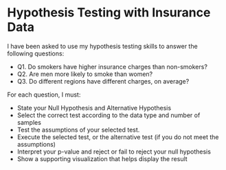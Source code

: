 # Hypothesis Testing with Insurance Data 
 
I have been asked to use my hypothesis testing skills to answer the following questions:

- Q1. Do smokers have higher insurance charges than non-smokers?
- Q2. Are men more likely to smoke than women?
- Q3. Do different regions have different charges, on average?



For each question, I must:

* State your Null Hypothesis and Alternative Hypothesis
* Select the correct test according to the data type and number of samples
* Test the assumptions of your selected test.
* Execute the selected test, or the alternative test (if you do not meet the assumptions)
* Interpret your p-value and reject or fail to reject your null hypothesis 
* Show a supporting visualization that helps display the result
